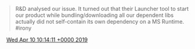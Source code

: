 > R&amp;D analysed our issue\. It turned out that their Launcher tool to start our product while bundling/downloading all our dependent libs actually did not self\-contain its own dependency on a MS Runtime\. \#irony

<img src="../../media/tweet.ico" width="12" /> [Wed Apr 10 10:14:11 +0000 2019](https://twitter.com/DromerDenker/status/1115920907829223430)
